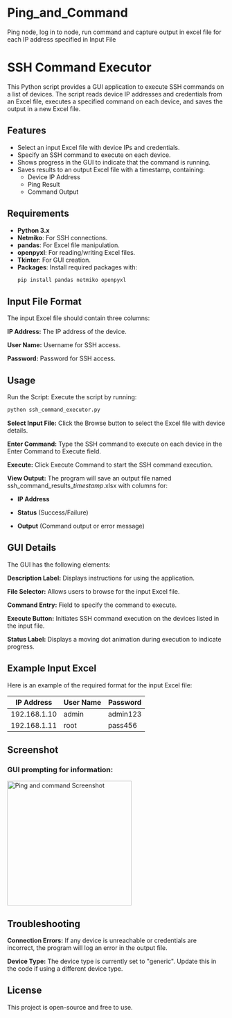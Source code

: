 # Ping_and_Command
Ping node, log in to node, run command and capture output in excel file for each IP address specified in Input File


# SSH Command Executor

This Python script provides a GUI application to execute SSH commands on a list of devices. The script reads device IP addresses and credentials from an Excel file, executes a specified command on each device, and saves the output in a new Excel file.

## Features
- Select an input Excel file with device IPs and credentials.
- Specify an SSH command to execute on each device.
- Shows progress in the GUI to indicate that the command is running.
- Saves results to an output Excel file with a timestamp, containing:
  - Device IP Address
  - Ping Result
  - Command Output

## Requirements
- **Python 3.x**
- **Netmiko**: For SSH connections.
- **pandas**: For Excel file manipulation.
- **openpyxl**: For reading/writing Excel files.
- **Tkinter**: For GUI creation.
- **Packages**: Install required packages with:
  ```bash
  pip install pandas netmiko openpyxl
  ```


## Input File Format
The input Excel file should contain three columns:

**IP Address:** The IP address of the device.

**User Name:** Username for SSH access.

**Password:** Password for SSH access.


## Usage
Run the Script: Execute the script by running:
```bash
python ssh_command_executor.py
```
**Select Input File:** Click the Browse button to select the Excel file with device details.

**Enter Command:** Type the SSH command to execute on each device in the Enter Command to Execute field.

**Execute:** Click Execute Command to start the SSH command execution.

**View Output:** The program will save an output file named ssh_command_results_*timestamp*.xlsx with columns for:

- **IP Address**

- **Status** (Success/Failure)

- **Output** (Command output or error message)



## GUI Details

The GUI has the following elements:

**Description Label:** Displays instructions for using the application.

**File Selector:** Allows users to browse for the input Excel file.

**Command Entry:** Field to specify the command to execute.

**Execute Button:** Initiates SSH command execution on the devices listed in the input file.

**Status Label:** Displays a moving dot animation during execution to indicate progress.



## Example Input Excel
Here is an example of the required format for the input Excel file:

|IP Address    |User Name |Password  |
|--------------|----------|----------|
|192.168.1.10  |	admin   |	admin123 |
| 192.168.1.11 | root     |	pass456  |

## Screenshot

### GUI prompting for information:
<img width="287" alt="Ping and command Screenshot" src="https://github.com/user-attachments/assets/e635fcdb-5f59-4f3b-9a7d-c36537f17b2c">



## Troubleshooting

**Connection Errors:** If any device is unreachable or credentials are incorrect, the program will log an error in the output file.

**Device Type:** The device type is currently set to "generic". Update this in the code if using a different device type.

## License
This project is open-source and free to use.
